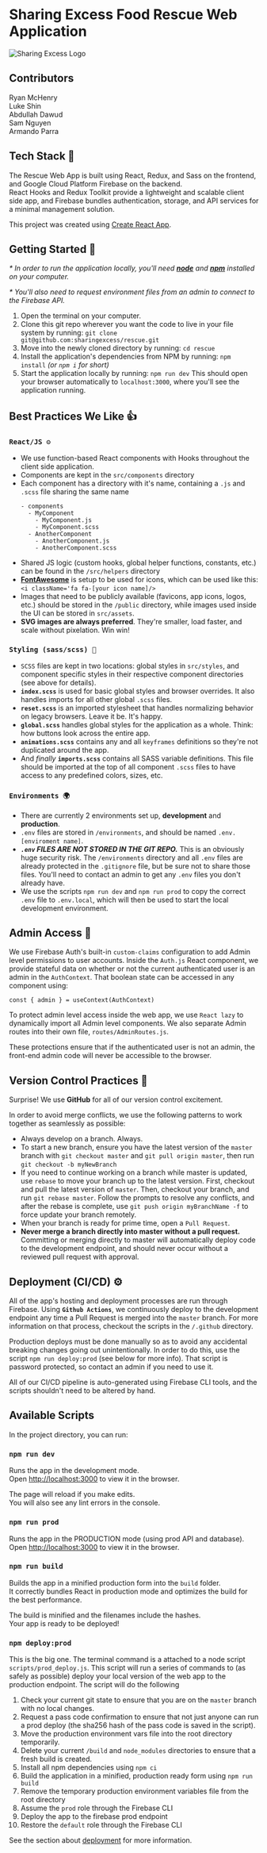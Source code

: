 # Sharing Excess Food Rescue Web Application

![Sharing Excess Logo](public/logo192.png)

## Contributors

Ryan McHenry \
Luke Shin \
Abdullah Dawud \
Sam Nguyen \
Armando Parra 

## Tech Stack 🤖

The Rescue Web App is built using React, Redux, and Sass on the frontend, and Google Cloud Platform Firebase on the backend.\
React Hooks and Redux Toolkit provide a lightweight and scalable client side app, and Firebase bundles authentication, storage, and API services for a minimal management solution.

This project was created using [Create React App](https://github.com/facebook/create-react-app).

## Getting Started 🏁

_\* In order to run the application locally, you'll need **[node](https://nodejs.org/en/download/)** and **[npm](https://www.npmjs.com/get-npm)** installed on your computer._

_\* You'll also need to request environment files from an admin to connect to the Firebase API._

1. Open the terminal on your computer.
2. Clone this git repo wherever you want the code to live in your file system by running:
   `git clone git@github.com:sharingexcess/rescue.git`
3. Move into the newly cloned directory by running:
   `cd rescue`
4. Install the application's dependencies from NPM by running:
   `npm install` _(or `npm i` for short)_
5. Start the application locally by running:
   `npm run dev`
   This should open your browser automatically to `localhost:3000`, where you'll see the application running.

## Best Practices We Like 👍

### `React/JS ⚙️`

- We use function-based React components with Hooks throughout the client side application.
- Components are kept in the `src/components` directory
- Each component has a directory with it's name, containing a `.js` and `.scss` file sharing the same name
  ```
  - components
    - MyComponent
      - MyComponent.js
      - MyComponent.scss
    - AnotherComponent
      - AnotherComponent.js
      - AnotherComponent.scss
  ```
- Shared JS logic (custom hooks, global helper functions, constants, etc.) can be found in the `/src/helpers` directory
- **[FontAwesome](https://fontawesome.com/icons?d=gallery)** is setup to be used for icons, which can be used like this: `<i className='fa fa-[your icon name]/>`
- Images that need to be publicly available (favicons, app icons, logos, etc.) should be stored in the `/public` directory, while images used inside the UI can be stored in `src/assets`.
- **SVG images are always preferred**. They're smaller, load faster, and scale without pixelation. Win win!

### `Styling (sass/scss) 🎨`

- `SCSS` files are kept in two locations: global styles in `src/styles`, and component specific styles in their respective component directories (see above for details).
- **`index.scss`** is used for basic global styles and browser overrides. It also handles imports for all other global `.scss` files.
- **`reset.scss`** is an imported stylesheet that handles normalizing behavior on legacy browsers. Leave it be. It's happy.
- **`global.scss`** handles global styles for the application as a whole. Think: how buttons look across the entire app.
- **`animations.scss`** contains any and all `keyframes` definitions so they're not duplicated around the app.
- And _finally_ **`imports.scss`** contains all SASS variable definitions. This file should be imported at the top of all component `.scss` files to have access to any predefined colors, sizes, etc.

### `Environments 🌍`

- There are currently 2 environments set up, **development** and **production**.
- `.env` files are stored in `/environments`, and should be named `.env.[enviroment name]`.
- **_`.env` FILES ARE NOT STORED IN THE GIT REPO._** This is an obviously huge security risk. The `/environments` directory and all `.env` files are already protected in the `.gitignore` file, but be sure not to share those files. You'll need to contact an admin to get any `.env` files you don't already have.
- We use the scripts `npm run dev` and `npm run prod` to copy the correct `.env` file to `.env.local`, which will then be used to start the local development environment.

## Admin Access 💪

We use Firebase Auth's built-in `custom-claims` configuration to add Admin level permissions to user accounts. Inside the `Auth.js` React component, we provide stateful data on whether or not the current authenticated user is an admin in the `AuthContext`. That boolean state can be accessed in any component using:

`const { admin } = useContext(AuthContext)`

To protect admin level access inside the web app, we use `React lazy` to dynamically import all Admin level components. We also separate Admin routes into their own file, `routes/AdminRoutes.js`.

These protections ensure that if the authenticated user is not an admin, the front-end admin code will never be accessible to the browser.

## Version Control Practices 🌳

Surprise! We use **GitHub** for all of our version control excitement.

In order to avoid merge conflicts, we use the following patterns to work together as seamlessly as possible:

- Always develop on a branch. Always.
- To start a new branch, ensure you have the latest version of the `master` branch with `git checkout master` and `git pull origin master`, then run `git checkout -b myNewBranch`
- If you need to continue working on a branch while master is updated, use `rebase` to move your branch up to the latest version. First, checkout and pull the latest version of `master`. Then, checkout your branch, and run `git rebase master`. Follow the prompts to resolve any conflicts, and after the rebase is complete, use `git push origin myBranchName -f` to force update your branch remotely.
- When your branch is ready for prime time, open a `Pull Request`.
- **Never merge a branch directly into master without a pull request.** Committing or merging directly to master will automatically deploy code to the development endpoint, and should never occur without a reviewed pull request with approval.

## Deployment (CI/CD) ⚙️

All of the app's hosting and deployment processes are run through Firebase. Using **`Github Actions`**, we continuously deploy to the development endpoint any time a Pull Request is merged into the `master` branch. For more information on that process, checkout the scripts in the `/.github` directory.

Production deploys must be done manually so as to avoid any accidental breaking changes going out unintentionally. In order to do this, use the script `npm run deploy:prod` (see below for more info). That script is password protected, so contact an admin if you need to use it.

All of our CI/CD pipeline is auto-generated using Firebase CLI tools, and the scripts shouldn't need to be altered by hand.

## Available Scripts

In the project directory, you can run:

### `npm run dev`

Runs the app in the development mode.\
Open [http://localhost:3000](http://localhost:3000) to view it in the browser.

The page will reload if you make edits.\
You will also see any lint errors in the console.

### `npm run prod`

Runs the app in the PRODUCTION mode (using prod API and database).\
Open [http://localhost:3000](http://localhost:3000) to view it in the browser.

### `npm run build`

Builds the app in a minified production form into the `build` folder.\
It correctly bundles React in production mode and optimizes the build for the best performance.

The build is minified and the filenames include the hashes.\
Your app is ready to be deployed!

### `npm deploy:prod`

This is the big one. The terminal command is a attached to a node script `scripts/prod_deploy.js`. This script will run a series of commands to (as safely as possible) deploy your local version of the web app to the production endpoint. The script will do the following

1.  Check your current git state to ensure that you are on the `master` branch with no local changes.
2.  Request a pass code confirmation to ensure that not just anyone can run a prod deploy (the sha256 hash of the pass code is saved in the script).
3.  Move the production environment vars file into the root directory temporarily.
4.  Delete your current `/build` and `node_modules` directories to ensure that a fresh build is created.
5.  Install all npm dependencies using `npm ci`
6.  Build the application in a minified, production ready form using `npm run build`
7.  Remove the temporary production environment variables file from the root directory
8.  Assume the `prod` role through the Firebase CLI
9.  Deploy the app to the firebase prod endpoint
10. Restore the `default` role through the Firebase CLI

See the section about [deployment](https://facebook.github.io/create-react-app/docs/deployment) for more information.
